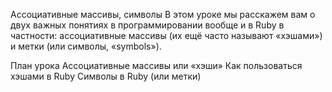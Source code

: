 ﻿Ассоциативные массивы, символы
В этом уроке мы расскажем вам о двух важных понятиях в программировании вообще и в Ruby в частности: ассоциативные массивы (их ещё часто называют «хэшами») и метки (или символы, «symbols»).

План урока
Ассоциативные массивы или «хэши»
Как пользоваться хэшами в Ruby
Символы в Ruby (или метки)